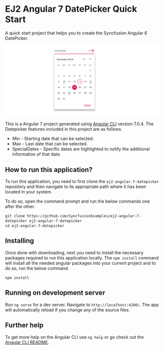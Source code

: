 
# EJ2 Angular 7 DatePicker Quick Start
A quick start project that helps you to create the Syncfusion Angular 6 DatePicker.


![Angular 7 DatePicker](angular7datepicker.png "Angualar 7 Datepicker")

This is a Angular 7 project generated using [Angular CLI](https://github.com/angular/angular-cli) version 7.0.4. The Datepicker features included in this project are as follows.
* Min - Starting date that can be selected.
* Max - Last date that can be selected.
* SpecialDates - Specific dates are highlighted to notify the additional information of that date.

## How to run this application?
To run this application, you need to first clone the `ej2-angular-7-datepicker` repository and then navigate to its appropriate path where it has been located in your system.

To do so, open the command prompt and run the below commands one after the other.

```
git clone https://github.com/SyncfusionExamples/ej2-angular-7-datepicker ej2-angular-7-datepicker
cd ej2-angular-7-datepicker
```

## Installing
Once done with downloading, next you need to install the necessary packages required to run this application locally. The `npm install` command will install all the needed angular packages into your current project and to do so, run the below command.

```
npm install
```

## Running on development server
Run `ng serve` for a dev server. Navigate to `http://localhost:4200/`. The app will automatically reload if you change any of the source files.

## Further help

To get more help on the Angular CLI use `ng help` or go check out the [Angular CLI README](https://github.com/angular/angular-cli/blob/master/README.md).
